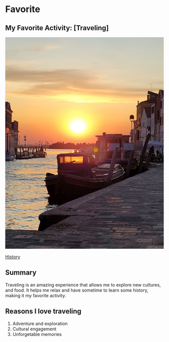 # Favorite

## My Favorite Activity: [Traveling]
![Venice](Sunset.jpg)

[History](https://imagesofvenice.com/history-of-venice-timeline/)
## Summary
Traveling is an amazing experience that allows me to explore new cultures, and food. It helps me relax and have sometime to learn some history, making it my favorite activity.
## Reasons I love traveling
1. Adventure and exploration
2. Cultural engagement
3. Unforgetable memories
